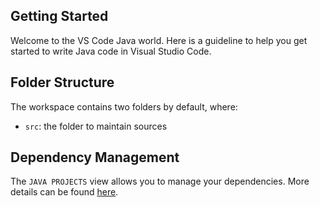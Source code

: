 ## Getting Started

Welcome to the VS Code Java world. Here is a guideline to help you get started to write Java code in Visual Studio Code.

## Folder Structure

The workspace contains two folders by default, where:

- `src`: the folder to maintain sources


## Dependency Management

The `JAVA PROJECTS` view allows you to manage your dependencies. More details can be found [here](https://github.com/microsoft/vscode-java-dependency#manage-dependencies).
